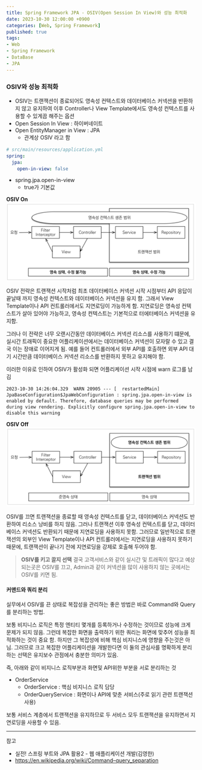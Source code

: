 ```yaml
---
title: Spring Framework JPA - OSIV(Open Session In View)와 성능 최적화
date: 2023-10-30 12:00:00 +0900
categories: [Web, Spring Framework]
published: true
tags:
- Web
- Spring Framework
- DataBase
- JPA
---
```


### OSIV와 성능 최적화
  - OSIV는 트랜잭션이 종료되어도 영속성 컨텍스트와 데이터베이스 커넥션을 반환하지 않고 유지하여
  이후 Controller나 View Template에서도 영속성 컨텍스트를 사용할 수 있게끔 해주는 옵션
  - Open Session In View : 하이버네이트
  - Open EntityManager in View : JPA
    - 관계상 OSIV 라고 함

```yaml
# src/main/resources/application.yml
spring:
  jpa:
    open-in-view: false
```
  - spring.jpa.open-in-view
    - true가 기본값

**OSIV On**
![Alt text](/assets/posts/img/spring/spring_jpa_1/spring_jpa_14_01.png)

OSIV 전략은 트랜잭션 시작처럼 최초 데이터베이스 커넥션 시작 시점부터 API 응답이 끝날때 까지 영속성 컨텍스트와 데이터베이스 커넥션을 유지 함.
그래서 View Template이나 API 컨트롤러에서도 지연로딩이 가능하게 함.
지연로딩은 영속성 컨텍스트가 살아 있어야 가능하고, 영속성 컨텍스트는 기본적으로 터에터베이스 커넥션을 유지함.

그러나 이 전략은 너무 오랜시간동안 데이터베이스 커넥션 리소스를 사용하기 떄문에,
실시간 트래픽이 중요한 어플리케이션에서는 데이터베이스 커넥션이 모자랄 수 있고 결국 이는 장애로 이어지게 됨.
예를 들어 컨트롤러에서 외부 API를 호출하면 외부 API 대기 시간만큼 데이터베이스 커넥션 리소스를 반환하지 못하고 유지해야 함.

이러한 이유로 인하여 OSIV가 활성화 되면 어플리케이션 시작 시점에 warn 로그를 남김

```log
2023-10-30 14:26:04.329  WARN 20905 --- [  restartedMain] JpaBaseConfiguration$JpaWebConfiguration : spring.jpa.open-in-view is enabled by default. Therefore, database queries may be performed during view rendering. Explicitly configure spring.jpa.open-in-view to disable this warning
```

**OSIV Off**
![Alt text](/assets/posts/img/spring/spring_jpa_1/spring_jpa_14_02.png)

OSIV를 끄면 트랜잭션을 종료할 때 영속성 컨텍스트를 닫고, 데이터베이스 커넥션도 반환하여 리소스 낭비를 하지 않음.
그러나 트랜잭션 이후 영속성 컨텍스트를 닫고, 데이터베이스 커넥션도 반환되기 때문에 지연로딩을 사용하지 못함.
그러므로 일반적으로 트랜잭션의 외부인 View Template이나 API 컨트롤러에서는 지연로딩을 사용하지 못하기 때문에,
트랜잭션이 끝나기 전에 지연로딩을 강제로 호출해 두어야 함.

> **OSIV를 키고 끌지 선택**
> 결국 고객서비스와 같이 실시간 및 트래픽이 많다고 예상되는곳은 OSIV를 끄고,
> Admin과 같이 커넥션을 많이 사용하지 않는 곳에서는 OSIV를 키면 됨.

#### 커맨드와 쿼리 분리
실무에서 OSIV를 끈 상태로 복잡성을 관리하는 좋은 방법은 바로 Command와 Query를 분리하는 방법.

보통 비지니스 로직은 특정 엔티티 몇개를 등록하거나 수정하는 것이므로 성능에 크게 문제가 되지 않음.
그런데 복잡한 화면을 출력하기 위한 쿼리는 화면에 맞추어 성능을 최적화하는 것이 중요 함.
하지만 그 복잡성에 비해 핵심 비지니스에 영향을 주는것은 아님.
그러므로 크고 복잡한 어플리케이션을 개발한다면 이 둘의 관심사를 명확하게 분리하는 선택은 유지보수 관점에서 충분한 의미가 있음.

즉, 아래와 같이 비지니스 로직부분과 화면및 API위한 부분을 서로 분리하는 것
  - OrderService
    - OrderService : 핵심 비지니스 로직 담당
    - OrderQueryService : 화면이나 API에 맞춘 서비스(주로 읽기 관련 트랜잭션 사용)

보통 서비스 계층에서 트랜잭션을 유지하므로 두 서비스 모두 트랜잭션을 유지하면서 지연로딩을 사용할 수 있음.

---
참고 
 - 실전! 스프링 부트와 JPA 활용2 - 웹 애플리케이션 개발(김영한)
 - https://en.wikipedia.org/wiki/Command–query_separation
